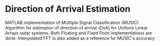 # Direction of Arrival Estimation 
MATLAB implementation of MUltiple SIgnal Classification (MUSIC) Algorithm for estimation of direction of arrival (DoA) for Uniform Linear Arrays radar systems. Both Floating and Fixed Point implementations are done. Interpolated FFT is also added as a reference for MUSIC's accuracy
